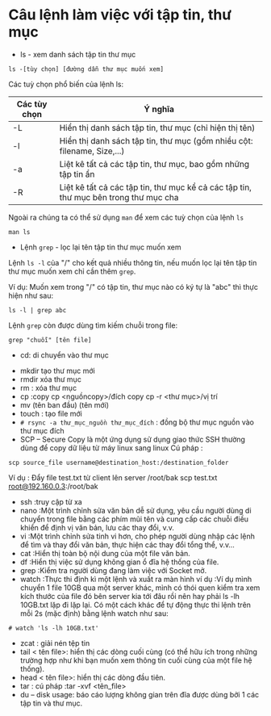 # Câu lệnh làm việc với tập tin, thư mục 
* ls - xem danh sách tập tin thư mục 

`ls -[tùy chọn] [đường dẫn thư mục muốn xem]` 

Các tuỳ chọn phổ biến của lệnh ls: 

|Các tùy chọn|Ý nghĩa| 
|---|---| 
|-L|Hiển thị danh sách tập tin, thư mục (chỉ hiện thị tên) | 
|-l|Hiển thị danh sách tập tin, thư mục (gồm nhiều cột: filename, Size,...)|
| -a | Liệt kê tất cả các tập tin, thư mục, bao gồm những tập tin ẩn |
| -R | Liệt kê tất cả các tập tin, thư mục kể cả các tập tin, thư mục bên trong thư mục cha |

Ngoài ra chúng ta có thể sử dụng `man` để xem các tuỳ chọn của lệnh `ls`

`man ls`

- Lệnh `grep` - lọc lại tên tập tin thư mục muốn xem

Lệnh `ls -l` của "/" cho kết quả nhiều thông tin, nếu muốn lọc lại tên tập tin thư mục muốn xem chỉ cần thêm `grep`.

Ví dụ: Muốn xem trong "/" có tập tin, thư mục nào có ký tự là "abc" thì thực hiện như sau:

`ls -l | grep abc`

Lệnh `grep` còn được dùng tìm kiếm chuỗi trong file:

`grep "chuỗi" [tên file]` 

* cd: di chuyển vào thư mục 
- mkdir tạo thư mục mới 
- rmdir xóa thư mục 
- rm : xóa thư mục
- cp :copy 
cp <nguồncopy>/đích copy
cp -r <thư mục>/vị trí
- mv (tên ban đầu) (tên mới)
- touch : tạo file mới
- `# rsync -a thư_mục_nguồn thư_mục_đích` : đồng bộ thư mục nguồn vào thư mục đích
- SCP – Secure Copy là một ứng dụng sử dụng giao thức SSH thường dùng để copy dữ liệu từ máy linux sang linux
Cú pháp :
 
`scp source_file username@destination_host:/destination_folder`

Ví dụ :
Đẩy file test.txt từ client lên server /root/bak
scp test.txt root@192.160.0.3:/root/bak
- ssh :truy cập từ xa
- nano :Một trình chỉnh sửa văn bản dễ sử dụng, yêu cầu người dùng di chuyển trong file bằng các phím mũi tên và cung cấp các chuỗi điều khiển để định vị văn bản, lưu các thay đổi, v.v.
- vi :Một trình chỉnh sửa tinh vi hơn, cho phép người dùng nhập các lệnh để tìm và thay đổi văn bản, thực hiện các thay đổi tổng thể, v.v…
- cat :Hiển thị toàn bộ nội dung của một file văn bản.
- df :Hiển thị việc sử dụng không gian ổ đĩa hệ thống của file.
- grep :Kiểm tra người dùng đang làm việc với Socket mở.
- watch :Thực thi định kì một lệnh và xuất ra màn hình
ví dụ :Ví dụ mình chuyển 1 file 10GB qua một server khác, mình có thói quen kiểm tra xem kích thước của file đó bên server kia tới đâu rồi nên hay phải ls -lh 10GB.txt lặp đi lặp lại.
Có một cách khác để tự động thực thi lệnh trên mỗi 2s (mặc định) bằng lệnh watch như sau: 

`# watch 'ls -lh 10GB.txt'`

- zcat : giải nén tệp tin
- tail < tên file>: hiển thị các dòng cuối cùng (có thể hữu ích trong những trường hợp như khi bạn muốn xem thông tin cuối cùng của một file hệ thống).
- head < tên file>: hiển thị các dòng đầu tiên.
- tar : cú pháp :tar -xvf <tên_file> 
- du – disk usage:  báo cáo lượng không gian trên đĩa được dùng bởi 1 các tập tin và thư mục.



